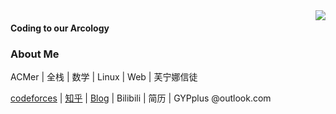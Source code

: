 
<img  src="https://github-readme-stats.vercel.app/api?username=GYPpro&show_icons=true" align='right'/>
  <article class="left_article">
      <h4> Coding to our Arcology </h4>
      <h3>About Me</h3>
      <p> ACMer | 全栈 | 数学 | Linux | Web | 芙宁娜信徒 </p>
      <p> <a href="https://codeforces.com/profile/GYPplus">codeforces</a> | <a href="https://www.zhihu.com/people/gyp-30">知乎</a> | <a href="http://blog.arcol.site/">Blog</a> | Bilibili | 简历 | GYPplus @outlook.com </p>
    </article>
    
   

<!--
**GYPpro/GYPpro** is a ✨ _special_ ✨ repository because its `README.md` (this file) appears on your GitHub profile.

Here are some ideas to get you started:

- 🔭 I’m currently working on ...
- 🌱 I’m currently learning ...
- 👯 I’m looking to collaborate on ...
- 🤔 I’m looking for help with ...
- 💬 Ask me about ...
- 📫 How to reach me: ...
- 😄 Pronouns: ...
- ⚡ Fun fact: ...
-->
